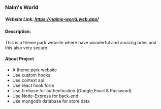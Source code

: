### Naim's World
##### Website Link: https://naims-world.web.app/
#### Description: 
This is a theme park website where have wonderful and amazng rides and this also very secure.
#### About Project
- A theme park website
- Use custom hooks
- Use context api
- Use react hook form 
- Use firebase for authentication (Google,Email & Password)
- Use Node-Express for back-end 
- Use mongodb database for store data